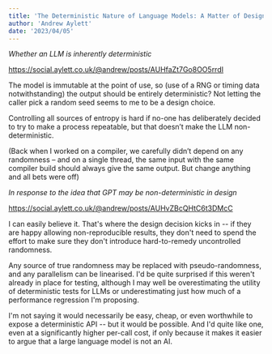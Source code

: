 ```yaml
---
title: 'The Deterministic Nature of Language Models: A Matter of Design Choices'
author: 'Andrew Aylett'
date: '2023/04/05'
---
```


_Whether an LLM is inherently deterministic_

https://social.aylett.co.uk/@andrew/posts/AUHfaZt7Go8OO5rrdI

The model is immutable at the point of use, so (use of a RNG or timing data
notwithstanding) the output should be entirely deterministic? Not letting the
caller pick a random seed seems to me to be a design choice.

Controlling all sources of entropy is hard if no-one has deliberately decided to
try to make a process repeatable, but that doesn’t make the LLM
non-deterministic.

(Back when I worked on a compiler, we carefully didn’t depend on any randomness
– and on a single thread, the same input with the same compiler build should
always give the same output. But change anything and all bets were off)

_In response to the idea that GPT may be non-deterministic in design_

https://social.aylett.co.uk/@andrew/posts/AUHvZBcQHtC6t3DMcC

I can easily believe it. That's where the design decision kicks in -- if they
are happy allowing non-reproducible results, they don't need to spend the effort
to make sure they don't introduce hard-to-remedy uncontrolled randomness.

Any source of true randomness may be replaced with pseudo-randomness, and any
parallelism can be linearised. I'd be quite surprised if this weren't already in
place for testing, although I may well be overestimating the utility of
deterministic tests for LLMs or underestimating just how much of a performance
regression I'm proposing.

I'm not saying it would necessarily be easy, cheap, or even worthwhile to expose
a deterministic API -- but it would be possible. And I'd quite like one, even at
a significantly higher per-call cost, if only because it makes it easier to
argue that a large language model is not an AI.
